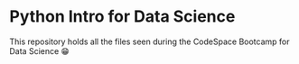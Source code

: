 # Python Intro for Data Science
This repository holds all the files seen during the CodeSpace Bootcamp for Data Science 😁
